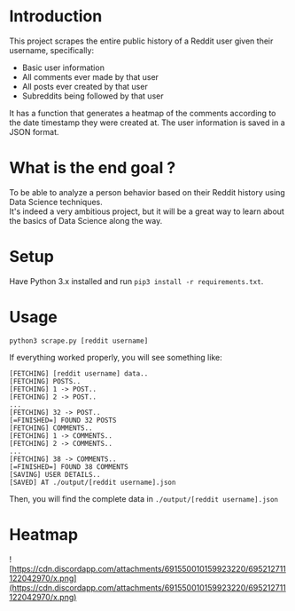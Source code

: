 # Introduction
This project scrapes the entire public history of a Reddit user given their username,
specifically:
- Basic user information
- All comments ever made by that user
- All posts ever created by that user
- Subreddits being followed by that user

It has a function that generates a heatmap of the comments according to the date timestamp they were created at. The user information is saved in a JSON format.
# What is the end goal ?
To be able to analyze a person behavior based on their Reddit history using Data Science techniques.\
It's indeed a very ambitious project, but it will be a great way to learn about the basics of Data Science along the way.

# Setup
Have Python 3.x installed and run `pip3 install -r requirements.txt`.

# Usage
```
python3 scrape.py [reddit username]
```

If everything worked properly, you will see something like:

```
[FETCHING] [reddit username] data..
[FETCHING] POSTS..
[FETCHING] 1 -> POST..
[FETCHING] 2 -> POST..
...
[FETCHING] 32 -> POST..
[=FINISHED=] FOUND 32 POSTS
[FETCHING] COMMENTS..
[FETCHING] 1 -> COMMENTS..
[FETCHING] 2 -> COMMENTS..
...
[FETCHING] 38 -> COMMENTS..
[=FINISHED=] FOUND 38 COMMENTS
[SAVING] USER DETAILS..
[SAVED] AT ./output/[reddit username].json
```

Then, you will find the complete data in `./output/[reddit username].json`

# Heatmap

![https://cdn.discordapp.com/attachments/691550010159923220/695212711122042970/x.png](https://cdn.discordapp.com/attachments/691550010159923220/695212711122042970/x.png)
